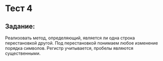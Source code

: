 # __Тест 4__
## Задание:
Реализовать метод, определяющий, является ли одна строка перестановкой другой. Под перестановкой понимаем любое изменение порядка символов. Регистр учитывается, пробелы являются существенными.

